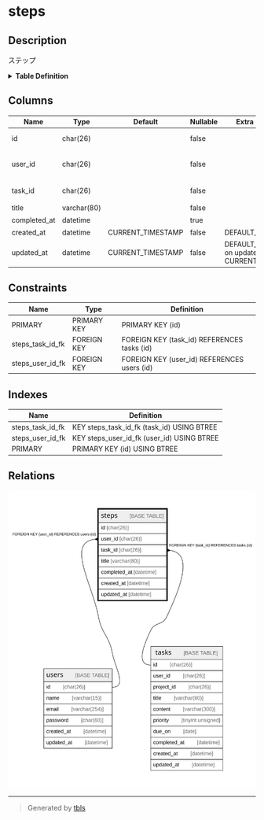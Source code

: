 # steps

## Description

ステップ

<details>
<summary><strong>Table Definition</strong></summary>

```sql
CREATE TABLE `steps` (
  `id` char(26) COLLATE utf8mb4_bin NOT NULL COMMENT 'ステップID',
  `user_id` char(26) COLLATE utf8mb4_bin NOT NULL COMMENT '所有するユーザのID',
  `task_id` char(26) COLLATE utf8mb4_bin NOT NULL COMMENT '紐づくタスクのID',
  `title` varchar(80) COLLATE utf8mb4_bin NOT NULL COMMENT 'タイトル',
  `completed_at` datetime DEFAULT NULL COMMENT '完了日',
  `created_at` datetime NOT NULL DEFAULT CURRENT_TIMESTAMP COMMENT '作成日',
  `updated_at` datetime NOT NULL DEFAULT CURRENT_TIMESTAMP ON UPDATE CURRENT_TIMESTAMP COMMENT '更新日',
  PRIMARY KEY (`id`),
  KEY `steps_user_id_fk` (`user_id`),
  KEY `steps_task_id_fk` (`task_id`),
  CONSTRAINT `steps_task_id_fk` FOREIGN KEY (`task_id`) REFERENCES `tasks` (`id`) ON DELETE CASCADE ON UPDATE CASCADE,
  CONSTRAINT `steps_user_id_fk` FOREIGN KEY (`user_id`) REFERENCES `users` (`id`) ON DELETE CASCADE ON UPDATE CASCADE
) ENGINE=InnoDB DEFAULT CHARSET=utf8mb4 COLLATE=utf8mb4_bin COMMENT='ステップ'
```

</details>

## Columns

| Name | Type | Default | Nullable | Extra Definition | Children | Parents | Comment |
| ---- | ---- | ------- | -------- | ---------------- | -------- | ------- | ------- |
| id | char(26) |  | false |  |  |  | ステップID |
| user_id | char(26) |  | false |  |  | [users](users.md) | 所有するユーザのID |
| task_id | char(26) |  | false |  |  | [tasks](tasks.md) | 紐づくタスクのID |
| title | varchar(80) |  | false |  |  |  | タイトル |
| completed_at | datetime |  | true |  |  |  | 完了日 |
| created_at | datetime | CURRENT_TIMESTAMP | false | DEFAULT_GENERATED |  |  | 作成日 |
| updated_at | datetime | CURRENT_TIMESTAMP | false | DEFAULT_GENERATED on update CURRENT_TIMESTAMP |  |  | 更新日 |

## Constraints

| Name | Type | Definition |
| ---- | ---- | ---------- |
| PRIMARY | PRIMARY KEY | PRIMARY KEY (id) |
| steps_task_id_fk | FOREIGN KEY | FOREIGN KEY (task_id) REFERENCES tasks (id) |
| steps_user_id_fk | FOREIGN KEY | FOREIGN KEY (user_id) REFERENCES users (id) |

## Indexes

| Name | Definition |
| ---- | ---------- |
| steps_task_id_fk | KEY steps_task_id_fk (task_id) USING BTREE |
| steps_user_id_fk | KEY steps_user_id_fk (user_id) USING BTREE |
| PRIMARY | PRIMARY KEY (id) USING BTREE |

## Relations

![er](steps.svg)

---

> Generated by [tbls](https://github.com/k1LoW/tbls)
